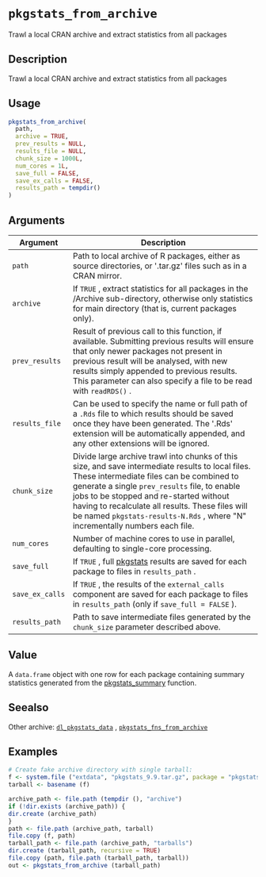 # `pkgstats_from_archive`

Trawl a local CRAN archive and extract statistics from all packages


## Description

Trawl a local CRAN archive and extract statistics from all packages


## Usage

```r
pkgstats_from_archive(
  path,
  archive = TRUE,
  prev_results = NULL,
  results_file = NULL,
  chunk_size = 1000L,
  num_cores = 1L,
  save_full = FALSE,
  save_ex_calls = FALSE,
  results_path = tempdir()
)
```


## Arguments

Argument      |Description
------------- |----------------
`path`     |     Path to local archive of R packages, either as source directories, or '.tar.gz' files such as in a CRAN mirror.
`archive`     |     If `TRUE` , extract statistics for all packages in the /Archive sub-directory, otherwise only statistics for main directory (that is, current packages only).
`prev_results`     |     Result of previous call to this function, if available. Submitting previous results will ensure that only newer packages not present in previous result will be analysed, with new results simply appended to previous results. This parameter can also specify a file to be read with `readRDS()` .
`results_file`     |     Can be used to specify the name or full path of a `.Rds`  file to which results should be saved once they have been generated. The '.Rds' extension will be automatically appended, and any other extensions will be ignored.
`chunk_size`     |     Divide large archive trawl into chunks of this size, and save intermediate results to local files. These intermediate files can be combined to generate a single `prev_results` file, to enable jobs to be stopped and re-started without having to recalculate all results. These files will be named `pkgstats-results-N.Rds` , where "N" incrementally numbers each file.
`num_cores`     |     Number of machine cores to use in parallel, defaulting to single-core processing.
`save_full`     |     If `TRUE` , full [pkgstats](#pkgstats) results are saved for each package to files in `results_path` .
`save_ex_calls`     |     If `TRUE` , the results of the `external_calls` component are saved for each package to files in `results_path` (only if `save_full = FALSE` ).
`results_path`     |     Path to save intermediate files generated by the `chunk_size` parameter described above.


## Value

A `data.frame` object with one row for each package containing
 summary statistics generated from the [pkgstats_summary](#pkgstatssummary) function.


## Seealso

Other archive:
 [`dl_pkgstats_data`](#dlpkgstatsdata) ,
 [`pkgstats_fns_from_archive`](#pkgstatsfnsfromarchive)


## Examples

```r
# Create fake archive directory with single tarball:
f <- system.file ("extdata", "pkgstats_9.9.tar.gz", package = "pkgstats")
tarball <- basename (f)

archive_path <- file.path (tempdir (), "archive")
if (!dir.exists (archive_path)) {
dir.create (archive_path)
}
path <- file.path (archive_path, tarball)
file.copy (f, path)
tarball_path <- file.path (archive_path, "tarballs")
dir.create (tarball_path, recursive = TRUE)
file.copy (path, file.path (tarball_path, tarball))
out <- pkgstats_from_archive (tarball_path)
```


